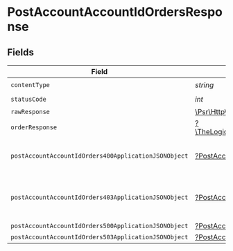 # PostAccountAccountIdOrdersResponse


## Fields

| Field                                                                                                                    | Type                                                                                                                     | Required                                                                                                                 | Description                                                                                                              |
| ------------------------------------------------------------------------------------------------------------------------ | ------------------------------------------------------------------------------------------------------------------------ | ------------------------------------------------------------------------------------------------------------------------ | ------------------------------------------------------------------------------------------------------------------------ |
| `contentType`                                                                                                            | *string*                                                                                                                 | :heavy_check_mark:                                                                                                       | N/A                                                                                                                      |
| `statusCode`                                                                                                             | *int*                                                                                                                    | :heavy_check_mark:                                                                                                       | N/A                                                                                                                      |
| `rawResponse`                                                                                                            | [\Psr\Http\Message\ResponseInterface](https://www.php-fig.org/psr/psr-7/#33-psrhttpmessageresponseinterface)             | :heavy_minus_sign:                                                                                                       | N/A                                                                                                                      |
| `orderResponse`                                                                                                          | [?\TheLogicStudio\ExactPayments\Models\Shared\OrderResponse](../../models/shared/OrderResponse.md)                       | :heavy_minus_sign:                                                                                                       | Order created.                                                                                                           |
| `postAccountAccountIdOrders400ApplicationJSONObject`                                                                     | [?PostAccountAccountIdOrders400ApplicationJSON](../../models/operations/PostAccountAccountIdOrders400ApplicationJSON.md) | :heavy_minus_sign:                                                                                                       | **Bad Request**\<br/>When there are errors in the payload<br/>                                                           |
| `postAccountAccountIdOrders403ApplicationJSONObject`                                                                     | [?PostAccountAccountIdOrders403ApplicationJSON](../../models/operations/PostAccountAccountIdOrders403ApplicationJSON.md) | :heavy_minus_sign:                                                                                                       | **Access Denied**\<br/>Credentials supplied do not grant access to the requested resource.<br/>                          |
| `postAccountAccountIdOrders500ApplicationJSONObject`                                                                     | [?PostAccountAccountIdOrders500ApplicationJSON](../../models/operations/PostAccountAccountIdOrders500ApplicationJSON.md) | :heavy_minus_sign:                                                                                                       | **Internal Server Error**<br/>                                                                                           |
| `postAccountAccountIdOrders503ApplicationJSONObject`                                                                     | [?PostAccountAccountIdOrders503ApplicationJSON](../../models/operations/PostAccountAccountIdOrders503ApplicationJSON.md) | :heavy_minus_sign:                                                                                                       | **Service Unavailable**<br/>                                                                                             |